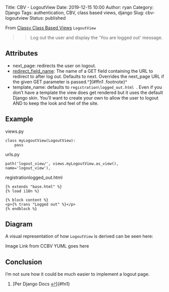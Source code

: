 Title: CBV - LogoutView
Date: 2019-12-15 10:00
Author: ryan
Category: Django
Tags: authentication, CBV, class based views, django
Slug: cbv-logoutview
Status: published

From [Classy Class Based Views](http://ccbv.co.uk/projects/Django/2.2/django.contrib.auth.views/LogoutView/) `LogoutView`

> > Log out the user and display the 'You are logged out' message.

## Attributes

-   next_page: redirects the user on logout.
-   [redirect_field_name](https://docs.djangoproject.com/en/2.2/topics/auth/default/#django.contrib.auth.views.LogoutView): The name of a GET field containing the URL to redirect to after log out. Defaults to next. Overrides the next_page URL if the given GET parameter is passed.^[1](#fn1){#ffn1 .footnote}^
-   template_name: defaults to `registration\logged_out.html `. Even if you don’t have a template the view does get rendered but it uses the default Django skin. You’ll want to create your own to allow the user to logout AND to keep the look and feel of the site.

## Example

views.py

    class myLogoutView(LogoutView):
        pass

urls.py

    path('logout_view/', views.myLogoutView.as_view(), name='logout_view'),

registrationlogged_out.html

    {% extends "base.html" %}
    {% load i18n %}

    {% block content %}
    <p>{% trans "Logged out" %}</p>
    {% endblock %}

## Diagram

A visual representation of how `LogoutView` is derived can be seen here:

Image Link from CCBV YUML goes here

## Conclusion

I’m not sure how it could be much easier to implement a logout page.

1.  [Per Django Docs [↩](#ffn1)]{#fn1}
